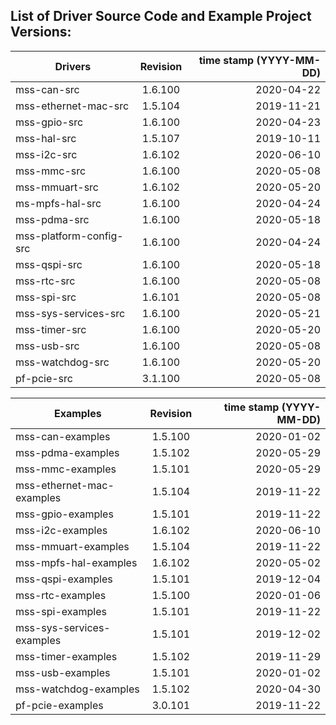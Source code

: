 ## List of Driver Source Code and Example Project Versions:



| Drivers | Revision | time stamp (YYYY-MM-DD) |
|----------|:-------------------:|------:|
| mss-can-src | 1.6.100 | 2020-04-22 |
| mss-ethernet-mac-src | 1.5.104 | 2019-11-21 |
| mss-gpio-src | 1.6.100 | 2020-04-23 |
| mss-hal-src | 1.5.107 | 2019-10-11 |
| mss-i2c-src | 1.6.102 | 2020-06-10 | 
| mss-mmc-src | 1.6.100 | 2020-05-08 |
| mss-mmuart-src | 1.6.102 | 2020-05-20 |
| ms-mpfs-hal-src | 1.6.100 | 2020-04-24 |
| mss-pdma-src | 1.6.100 | 2020-05-18 |
| mss-platform-config-src | 1.6.100 | 2020-04-24 |
| mss-qspi-src | 1.6.100 | 2020-05-18 |
| mss-rtc-src | 1.6.100 | 2020-05-08 |
| mss-spi-src | 1.6.101 | 2020-05-08 |
| mss-sys-services-src | 1.6.100 | 2020-05-21 |
| mss-timer-src | 1.6.100 | 2020-05-20 |
| mss-usb-src | 1.6.100 | 2020-05-08 |
| mss-watchdog-src | 1.6.100 | 2020-05-20 |
| pf-pcie-src | 3.1.100 | 2020-05-08 |

| Examples | Revision | time stamp (YYYY-MM-DD) |
|----------|:-------------:|------:|
| mss-can-examples | 1.5.100 | 2020-01-02 |
| mss-pdma-examples | 1.5.102 | 2020-05-29 |
| mss-mmc-examples | 1.5.101 | 2020-05-29 |
| mss-ethernet-mac-examples | 1.5.104 | 2019-11-22 |
| mss-gpio-examples | 1.5.101 | 2019-11-22 |
| mss-i2c-examples | 1.6.102 | 2020-06-10 | 
| mss-mmuart-examples | 1.5.104 | 2019-11-22 |
| mss-mpfs-hal-examples | 1.6.102 | 2020-05-02 |
| mss-qspi-examples | 1.5.101 | 2019-12-04 |
| mss-rtc-examples | 1.5.100 | 2020-01-06 |
| mss-spi-examples | 1.5.101 | 2019-11-22 |
| mss-sys-services-examples | 1.5.101 | 2019-12-02 |
| mss-timer-examples | 1.5.102 | 2019-11-29 |
| mss-usb-examples | 1.5.101 | 2020-01-02 |
| mss-watchdog-examples | 1.5.102 | 2020-04-30 |
| pf-pcie-examples | 3.0.101 | 2019-11-22 |